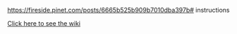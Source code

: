 https://fireside.pinet.com/posts/6665b525b909b7010dba397b# instructions

[Click here to see the wiki](https://github.com/pi-node/instructions/wiki)
